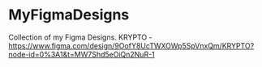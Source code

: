 # MyFigmaDesigns

Collection of my Figma Designs.
KRYPTO - https://www.figma.com/design/9OofY8UcTWXOWp5SpVnxQm/KRYPTO?node-id=0%3A1&t=MW7Shd5eOiQn2NuR-1
